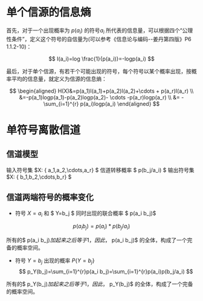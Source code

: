 # **单个信源的信息熵**

首先，对于一个出现概率为 $p(a_i)$ 的符号$a_i$ 所代表的信息量，可以根据四个“公理性条件”，定义这个符号的自信量为(可以参考《信息论与编码--姜丹第四版》P6  1.1.2-10)：

$$
I(a_i)=log \frac{1}{p(a_i)}=-logp(a_i)
$$

最后，对于单个信源，有若干个可能出现的符号，每个符号以某个概率出现，按概率平均的信息量，就定义为信源的信息熵：

$$
\begin{aligned} 
H(X)&=p(a_1)I(a_1)+p(a_2)I(a_2)+\cdots  + p(a_r)I(a_r) \\
    &=-p(a_1)logp(a_1)-p(a_2)logp(a_2)- \cdots -p(a_r)logp(a_r) \\
    &= -\sum_{i=1}^{r} p(a_i)logp(a_i)
\end{aligned}
$$

# **单符号离散信道**

## 信道模型

输入符号集 $X: \{ a_1,a_2,\cdots,a_r\} $
信道转移概率 $ p(b_j/a_i) $
输出符号集 $X: \{ b_1,b_2,\cdots,b_r\} $

## 信道两端符号的概率变化

* 符号 $X=a_i$ 和 $ Y=b_j $ 同时出现的联合概率 $  p(a_i b_j)$

$$
p(a_i b_j)=p(a_i)*p(b_j/a_i)
$$

所有的$  p(a_i b_j)$加起来之后等于 1，因此，$  p(a_i b_j)$ 的全体，构成了一个完备的概率空间。

* 符号 $Y=b_j$ 出现的概率 $P\{Y=b_j\}$
  $$
  p_Y(b_j)=\sum_{i=1}^{r}p(a_i b_j)=\sum_{i=1}^{r}p(a_i)p(b_j/a_i)
  $$

所有的$  p_Y(b_j)$加起来之后等于 1，因此，$  p_Y(b_j)$ 的全体，构成了一个完备的概率空间。
